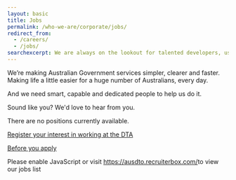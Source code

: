 ```yaml
---
layout: basic
title: Jobs
permalink: /who-we-are/corporate/jobs/
redirect_from:
  - /careers/
  - /jobs/
searchexcerpt: We are always on the lookout for talented developers, user researchers, digital leaders and designers.
---
```

We’re making Australian Government services simpler, clearer and faster. Making life a little easier for a huge number of Australians, every day.

And we need smart, capable and dedicated people to help us do it. 

Sound like you? We'd love to hear from you.

There are no positions currently available.

[Register your interest in working at the DTA](https://ausdta.recruiterbox.com/jobs/fk0hrnw)

[Before you apply](/who-we-are/corporate/jobs/job-information-pack/)

<div class="recruitment-form">

<script id="rbox-loader-script" type="text/javascript">
if(!window._rbox){
_rbox = { host_protocol:document.location.protocol, ready:function(cb){this.onready=cb;} };
(function(d, e) {
    var s, t, i, src=['/static/client-src-served/widget/36555/rbox_api.js', '/static/client-src-served/widget/36555/rbox_impl.js'];
    t = d.getElementsByTagName(e); t=t[t.length - 1];
    for(i=0; i<src.length; i++) {
        s = d.createElement(e); s.src = _rbox.host_protocol + '//w.recruiterbox.com' + eval("src" + String.fromCharCode(91) + String(i) + String.fromCharCode(93));
        t.parentNode.insertBefore(s, t.nextSibling);
    }})(document, 'script');
}
</script>
<noscript>Please enable JavaScript or visit <a href="https://ausdto.recruiterbox.com/">https://ausdto.recruiterbox.com/</a>to view our jobs list</noscript>
</div>
